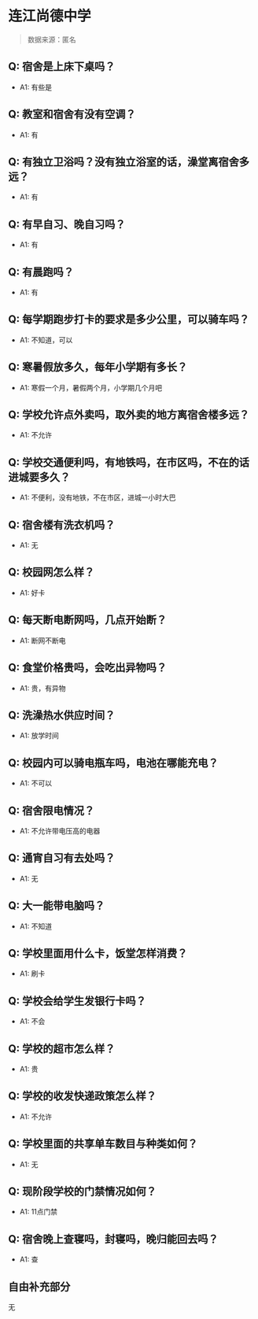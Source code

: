 # 连江尚德中学

> 数据来源：匿名

## Q: 宿舍是上床下桌吗？

- A1: 有些是

## Q: 教室和宿舍有没有空调？

- A1: 有

## Q: 有独立卫浴吗？没有独立浴室的话，澡堂离宿舍多远？

- A1: 有

## Q: 有早自习、晚自习吗？

- A1: 有

## Q: 有晨跑吗？

- A1: 有

## Q: 每学期跑步打卡的要求是多少公里，可以骑车吗？

- A1: 不知道，可以

## Q: 寒暑假放多久，每年小学期有多长？

- A1: 寒假一个月，暑假两个月，小学期几个月吧

## Q: 学校允许点外卖吗，取外卖的地方离宿舍楼多远？

- A1: 不允许

## Q: 学校交通便利吗，有地铁吗，在市区吗，不在的话进城要多久？

- A1: 不便利，没有地铁，不在市区，进城一小时大巴

## Q: 宿舍楼有洗衣机吗？

- A1: 无

## Q: 校园网怎么样？

- A1: 好卡

## Q: 每天断电断网吗，几点开始断？

- A1: 断网不断电

## Q: 食堂价格贵吗，会吃出异物吗？

- A1: 贵，有异物

## Q: 洗澡热水供应时间？

- A1: 放学时间

## Q: 校园内可以骑电瓶车吗，电池在哪能充电？

- A1: 不可以

## Q: 宿舍限电情况？

- A1: 不允许带电压高的电器

## Q: 通宵自习有去处吗？

- A1: 无

## Q: 大一能带电脑吗？

- A1: 不知道

## Q: 学校里面用什么卡，饭堂怎样消费？

- A1: 刷卡

## Q: 学校会给学生发银行卡吗？

- A1: 不会

## Q: 学校的超市怎么样？

- A1: 贵

## Q: 学校的收发快递政策怎么样？

- A1: 不允许

## Q: 学校里面的共享单车数目与种类如何？

- A1: 无

## Q: 现阶段学校的门禁情况如何？

- A1: 11点门禁

## Q: 宿舍晚上查寝吗，封寝吗，晚归能回去吗？

- A1: 查

## 自由补充部分

无